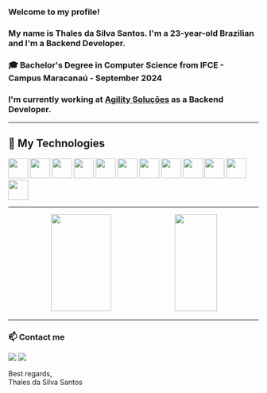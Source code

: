 ### Welcome to my profile!  
### My name is Thales da Silva Santos. I'm a 23-year-old Brazilian and I'm a Backend Developer.  

### 🎓 Bachelor's Degree in Computer Science from IFCE - Campus Maracanaú - September 2024</h4>
### I'm currently working at <a href="https://www.agility.com.br/" target="_blank">Agility Soluções</a> as a Backend Developer.</h4>
<hr>

## 🚀 My Technologies
<div>
  <img src="https://cdn.jsdelivr.net/gh/devicons/devicon/icons/php/php-original.svg" width="40" />
  <img src="https://cdn.jsdelivr.net/gh/devicons/devicon/icons/nodejs/nodejs-original.svg" width="40" />
  <img src="https://cdn.jsdelivr.net/gh/devicons/devicon/icons/express/express-original.svg" width="40" />
  <img src="https://cdn.jsdelivr.net/gh/devicons/devicon/icons/laravel/laravel-original.svg" width="40" />
  <img src="https://cdn.jsdelivr.net/gh/devicons/devicon/icons/html5/html5-original.svg" width="40" />
  <img src="https://cdn.jsdelivr.net/gh/devicons/devicon/icons/css3/css3-original.svg" width="40" />
  <img src="https://cdn.jsdelivr.net/gh/devicons/devicon/icons/javascript/javascript-original.svg" width="40" />
  <img src="https://cdn.jsdelivr.net/gh/devicons/devicon/icons/mysql/mysql-original.svg" width="40" />
  <img src="https://cdn.jsdelivr.net/gh/devicons/devicon/icons/mongodb/mongodb-original.svg" width="40" />
  <img src="https://cdn.jsdelivr.net/gh/devicons/devicon/icons/docker/docker-original.svg" width="40" />
  <img src="https://cdn.jsdelivr.net/gh/devicons/devicon/icons/linux/linux-original.svg" width="40" />
  <img src="https://cdn.jsdelivr.net/gh/devicons/devicon/icons/jest/jest-plain.svg" width="40" />
</div>
<hr>

<div align="center">  
  <img width="49%" height="195px" src="https://github-readme-stats.vercel.app/api?username=thaless4nt0s&show_icons=true&count_private=true&title_color=80F7D4&icon_color=9d00ff&text_color=c9d1d9&bg_color=0d1117&border_color=fff0" /> 
  
  <img width="41%" height="195px" src="https://github-readme-stats.vercel.app/api/top-langs/?username=thaless4nt0s&layout=compact&title_color=80F7D4&text_color=fff&bg_color=0d1117&border_color=fff0" />
</div>
<hr>
<div>
    
### 📫 Contact me
<a href = "mailto:thalesdasilvasantos123@hotmail.com"><img loading="lazy" src="https://img.shields.io/badge/Gmail-D14836?style=for-the-badge&logo=gmail&logoColor=white" target="_blank"></a>
<a href="https://www.linkedin.com/in/thalesdasilva/" target="_blank"><img loading="lazy" src="https://img.shields.io/badge/-LinkedIn-%230077B5?style=for-the-badge&logo=linkedin&logoColor=white" target="_blank"></a> 
</div>

<p>Best regards,<br>Thales da Silva Santos</p>
